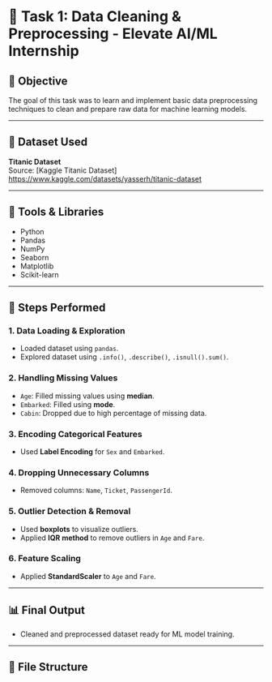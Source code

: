 # 🚀 Task 1: Data Cleaning & Preprocessing - Elevate AI/ML Internship

## 📌 Objective
The goal of this task was to learn and implement basic data preprocessing techniques to clean and prepare raw data for machine learning models.

---

## 📁 Dataset Used
**Titanic Dataset**  
Source: [Kaggle Titanic Dataset]
https://www.kaggle.com/datasets/yasserh/titanic-dataset

---

## 🧰 Tools & Libraries
- Python
- Pandas
- NumPy
- Seaborn
- Matplotlib
- Scikit-learn

---

## 🧪 Steps Performed

### 1. **Data Loading & Exploration**
- Loaded dataset using `pandas`.
- Explored dataset using `.info()`, `.describe()`, `.isnull().sum()`.

### 2. **Handling Missing Values**
- `Age`: Filled missing values using **median**.
- `Embarked`: Filled using **mode**.
- `Cabin`: Dropped due to high percentage of missing data.

### 3. **Encoding Categorical Features**
- Used **Label Encoding** for `Sex` and `Embarked`.

### 4. **Dropping Unnecessary Columns**
- Removed columns: `Name`, `Ticket`, `PassengerId`.

### 5. **Outlier Detection & Removal**
- Used **boxplots** to visualize outliers.
- Applied **IQR method** to remove outliers in `Age` and `Fare`.

### 6. **Feature Scaling**
- Applied **StandardScaler** to `Age` and `Fare`.

---

## 📊 Final Output
- Cleaned and preprocessed dataset ready for ML model training.

---

## 📎 File Structure
